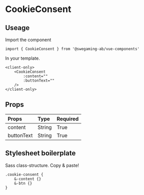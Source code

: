 # CookieConsent

## Useage
Import the component
```
import { CookieConsent } from '@swegaming-ab/vue-components'
```

In your template.
```
<client-only>
    <CookieConsent
        :content=""
        :buttonText=""
    />
</client-only>
```

## Props
| Props        | Type     | Required   |
|:-------------|:---------|:-----------|
| content      | String   | True       |
| buttonText   | String   | True       |

## Stylesheet boilerplate
Sass class-structure. Copy & paste!
```
.cookie-consent {
    &-content {}
    &-btn {}
}

```
